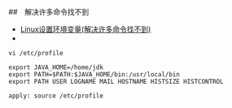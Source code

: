 ##　解决许多命令找不到
- [Linux设置环境变量(解决许多命令找不到)](https://www.cnblogs.com/bugutian/p/5051109.html)
- []()

```
vi /etc/profile

export JAVA_HOME=/home/jdk
export PATH=$PATH:$JAVA_HOME/bin:/usr/local/bin
export PATH USER LOGNAME MAIL HOSTNAME HISTSIZE HISTCONTROL

apply: source /etc/profile
```
